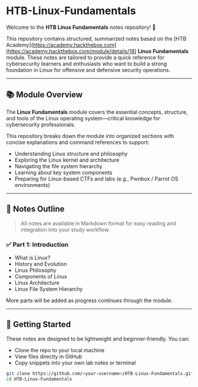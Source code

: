 # HTB-Linux-Fundamentals

Welcome to the **HTB Linux Fundamentals** notes repository! 🐧

This repository contains structured, summarized notes based on the [HTB Academy](https://academy.hackthebox.com](https://academy.hackthebox.com/module/details/18) **Linux Fundamentals** module. These notes are tailored to provide a quick reference for cybersecurity learners and enthusiasts who want to build a strong foundation in Linux for offensive and defensive security operations.

---

## 📚 Module Overview

The **Linux Fundamentals** module covers the essential concepts, structure, and tools of the Linux operating system—critical knowledge for cybersecurity professionals.

This repository breaks down the module into organized sections with concise explanations and command references to support:

- Understanding Linux structure and philosophy
- Exploring the Linux kernel and architecture
- Navigating the file system hierarchy
- Learning about key system components
- Preparing for Linux-based CTFs and labs (e.g., Pwnbox / Parrot OS environments)

---

## 📂 Notes Outline

> All notes are available in Markdown format for easy reading and integration into your study workflow.

### ✅ Part 1: Introduction
- What is Linux?
- History and Evolution
- Linux Philosophy
- Components of Linux
- Linux Architecture
- Linux File System Hierarchy

More parts will be added as progress continues through the module.

---

## 🚀 Getting Started

These notes are designed to be lightweight and beginner-friendly. You can:
- Clone the repo to your local machine
- View files directly in GitHub
- Copy snippets into your own lab notes or terminal

```bash
git clone https://github.com/<your-username>/HTB-Linux-Fundamentals.git
cd HTB-Linux-Fundamentals
